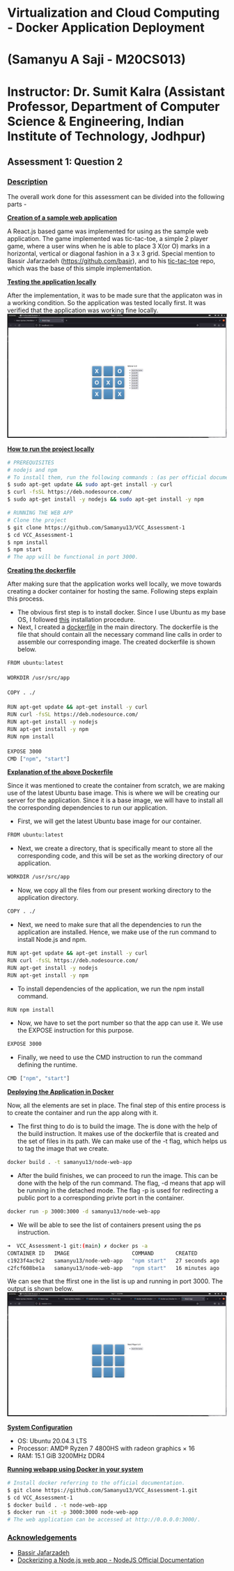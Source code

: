 # Virtualization and Cloud Computing - Docker Application Deployment
# (Samanyu A Saji - M20CS013)

# Instructor: Dr. Sumit Kalra (Assistant Professor, Department of Computer Science & Engineering, Indian Institute of Technology, Jodhpur)

## Assessment 1: Question 2

### <u>**Description**</u> 
The overall work done for this assessment can be divided into the following parts -


<u>**Creation of a sample web application**</u>

A React.js based game was implemented for using as the sample web application. The game implemented was tic-tac-toe, a simple 2 player game, where a user wins when he is able to place 3 X(or O) marks in a horizontal, vertical or diagonal fashion in a 3 x 3 grid. Special mention to Bassir Jafarzadeh (https://github.com/basir), and to his [tic-tac-toe](https://github.com/basir/tic-tac-toe) repo, which was the base of this simple implementation.

<u>**Testing the application locally**</u>

After the implementation, it was to be made sure that the applicaton was in a working condition. So the application was tested locally first. It was verified that the application was working fine locally. 
![Running Locally](/public/local.png)


<u>**How to run the project locally**</u>
``` sh
# PREREQUISITES
# nodejs and npm
# To install them, run the following commands : (as per official documentation)
$ sudo apt-get update && sudo apt-get install -y curl
$ curl -fsSL https://deb.nodesource.com/
$ sudo apt-get install -y nodejs && sudo apt-get install -y npm
``` 
``` sh
# RUNNING THE WEB APP
# Clone the project
$ git clone https://github.com/Samanyu13/VCC_Assessment-1
$ cd VCC_Assessment-1
$ npm install
$ npm start
# The app will be functional in port 3000.
``` 

<u>**Creating the dockerfile**</u>

After making sure that the application works well locally, we move towards creating a docker container for hosting the same. Following steps explain this process.
- The obvious first step is to install docker. Since I use Ubuntu as my base OS, I followed [this](https://docs.docker.com/engine/install/ubuntu/) installation procedure.
- Next, I created a [dockerfile](/dockerfile) in the main directory. The dockerfile is the file that should contain all the necessary command line calls in order to assemble our corresponding image. The created dockerfile is shown below.
```sh
FROM ubuntu:latest

WORKDIR /usr/src/app

COPY . ./

RUN apt-get update && apt-get install -y curl
RUN curl -fsSL https://deb.nodesource.com/
RUN apt-get install -y nodejs
RUN apt-get install -y npm
RUN npm install

EXPOSE 3000
CMD ["npm", "start"]

``` 
<u>**Explanation of the above Dockerfile**</u>

Since it was mentioned to create the container from scratch, we are making use of the latest Ubuntu base image. This is where we will be creating our server for the application.
Since it is a base image, we will have to install all the corresponding dependencies to run our application.
- First, we will get the latest Ubuntu base image for our container.
```sh
FROM ubuntu:latest
```
- Next, we create a directory, that is specifically meant to store all the corresponding code, and this will be set as the working directory of our application.
```sh
WORKDIR /usr/src/app
```
- Now, we copy all the files from our present working directory to the application directory.
```sh
COPY . ./
```
- Next, we need to make sure that all the dependencies to run the application are installed. Hence, we make use of the run command to install Node.js and npm.
```sh
RUN apt-get update && apt-get install -y curl
RUN curl -fsSL https://deb.nodesource.com/
RUN apt-get install -y nodejs
RUN apt-get install -y npm
```
- To install dependencies of the application, we run the npm install command.
```sh
RUN npm install
```
- Now, we have to set the port number so that the app can use it. We use the EXPOSE instruction for this purpose.
```sh
EXPOSE 3000
```
- Finally, we need to use the CMD instruction to run the command defining the runtime. 
```sh
CMD ["npm", "start"]
```

<u>**Deploying the Application in Docker**</u>

Now, all the elements are set in place. The final step of this entire process is to create the container and run the app along with it.
- The first thing to do is to build the image. The is done with the help of the build instruction. It makes use of the dockerfile that is created and the set of files in its path. We can make use of the -t flag, which helps us to tag the image that we create.
```sh
docker build . -t samanyu13/node-web-app
```
- After the build finishes, we can proceed to run the image. This can be done with  the help of the run command. The flag, -d means that app will be running in the detached mode. The flag -p is used for redirecting a public port to a corresponding privte port in the container. 
```sh
docker run -p 3000:3000 -d samanyu13/node-web-app
```
- We will be able to see the list of containers present using the ps instruction. 
```sh
➜  VCC_Assessment-1 git:(main) ✗ docker ps -a
CONTAINER ID   IMAGE                    COMMAND       CREATED          STATUS                      PORTS                                       NAMES
c1923f4ac9c2   samanyu13/node-web-app   "npm start"   27 seconds ago   Up 26 seconds               0.0.0.0:3000->3000/tcp, :::3000->3000/tcp   great_kilby
c2fcf608be1a   samanyu13/node-web-app   "npm start"   16 minutes ago   Exited (0) 6 minutes ago                                                relaxed_shirley
```
We can see that the ffirst one in the list is up and running in port 3000. The output is shown below.
![Using Docker](/public/docker.png)

<u>**System Configuration**</u>
- OS: Ubuntu 20.04.3 LTS 
- Processor: AMD® Ryzen 7 4800HS with radeon graphics × 16 
- RAM: 15.1 GiB 3200MHz DDR4


<u>**Running webapp using Docker in your system**</u>
```sh
# Install docker referring to the official documentation. 
$ git clone https://github.com/Samanyu13/VCC_Assessment-1.git
$ cd VCC_Assessment-1
$ docker build . -t node-web-app 
$ docker run -it -p 3000:3000 node-web-app
# The web application can be accessed at http://0.0.0.0:3000/.
```

### <u>**Acknowledgements**</u>
- [Bassir Jafarzadeh](https://github.com/basir)
- [Dockerizing a Node.js web app - NodeJS Official Documentation](https://nodejs.org/en/docs/guides/nodejs-docker-webapp/)
